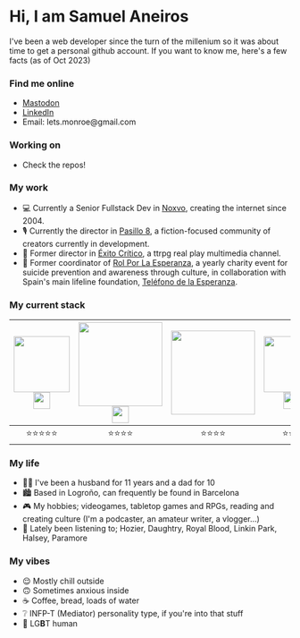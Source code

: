 # Hi, I am Samuel Aneiros
I've been a web developer since the turn of the millenium so it was about time to get a personal github account. If you want to know me, here's a few facts (as of Oct 2023)
### Find me online
 - [Mastodon](https://mastorol.es/@monroe)
 - [LinkedIn](https://www.linkedin.com/in/samuel-caparr%C3%B3s-aneiros-22a06054/)
 - Email: &#x6c;&#x65;&#x74;&#x73;&period;&#x6d;&#x6f;&#x6e;&#x72;&#x6f;&#x65;&commat;&#x67;&#x6d;&#x61;&#x69;&#x6c;&period;&#x63;&#x6f;&#x6d;
### Working on

 - Check the repos!

### My work
 - 💻 Currently a Senior Fullstack Dev in [Noxvo](https://www.noxvo.com/), creating the internet since 2004.
 - 🎙️ Currently the director in [Pasillo 8](https://pasillo8.es/), a fiction-focused community of creators currently in development.
 - 🎲 Former director in [Éxito Crítico](https://www.exitocritico.es/), a ttrpg real play multimedia channel.
 - 💚 Former coordinator of [Rol Por La Esperanza](https://www.rolporlaesperanza.es/), a yearly charity event for suicide prevention and awareness through culture, in collaboration with Spain's main lifeline foundation, [Teléfono de la Esperanza](https://telefonodelaesperanza.org/).
### My current stack

| <img src="https://cdn.icon-icons.com/icons2/2415/PNG/512/php_plain_logo_icon_146397.png" width="100px;" /><img src="https://github.com/symfony.png" width="30px"/> | <img src="https://www.freepnglogos.com/uploads/javascript-png/javascript-logo-transparent-logo-javascript-images-3.png" width="150px"/><img src="https://cowabi.com/wp-content/uploads/2019/10/nodelogo.png" width="30px"/> | <img src="https://upload.wikimedia.org/wikipedia/commons/8/87/Sql_data_base_with_logo.png" width="150px" />  | <img src="https://cdn.pixabay.com/photo/2017/08/05/11/16/logo-2582748_960_720.png" width="100px" /><img src="https://cdn.pixabay.com/photo/2017/08/05/11/16/logo-2582747_1280.png" width="30px"/> | <img src="https://go.dev/blog/go-brand/Go-Logo/PNG/Go-Logo_Blue.png" width="150px" /> |
|--|--|--|--|--|
| <center>⭐⭐⭐⭐⭐</center> | <center>⭐⭐⭐⭐</center> | <center>⭐⭐⭐⭐</center> | <center>⭐⭐⭐</center> | <center>⭐⭐⭐</center> |

### My life

 - 👪🏻 I've been a husband for 11 years and a dad for 10
 - 🏙️ Based in Logroño, can frequently be found in Barcelona
 - 🎮 My hobbies; videogames, tabletop games and RPGs, reading and creating culture (I'm a podcaster, an amateur writer, a vlogger...)
 - 🎼 Lately been listening to; Hozier, Daughtry, Royal Blood, Linkin Park, Halsey, Paramore

### My vibes

 - 😌 Mostly chill outside
 - 🙃 Sometimes anxious inside
 - ☕ Coffee, bread, loads of water
 - ❔ INFP-T (Mediator) personality type, if you're into that stuff
 - 🌈 LG**B**T human
